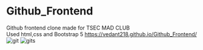 # Github_Frontend
Github frontend clone made for TSEC MAD CLUB  
Used html,css and Bootstrap 5
https://vedant218.github.io/Github_Frontend/
![git](https://user-images.githubusercontent.com/75077134/122678113-0248ea80-d203-11eb-8059-26b4d99103ec.png)
![gits](https://user-images.githubusercontent.com/75077134/122678150-1d1b5f00-d203-11eb-992f-fad26a63cd19.png)


